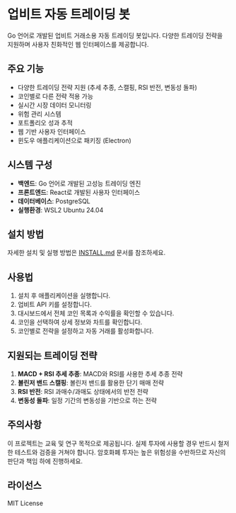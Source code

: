 # 업비트 자동 트레이딩 봇

Go 언어로 개발된 업비트 거래소용 자동 트레이딩 봇입니다. 다양한 트레이딩 전략을 지원하며 사용자 친화적인 웹 인터페이스를 제공합니다.

## 주요 기능

- 다양한 트레이딩 전략 지원 (추세 추종, 스캘핑, RSI 반전, 변동성 돌파)
- 코인별로 다른 전략 적용 가능
- 실시간 시장 데이터 모니터링
- 위험 관리 시스템
- 포트폴리오 성과 추적
- 웹 기반 사용자 인터페이스
- 윈도우 애플리케이션으로 패키징 (Electron)

## 시스템 구성

- **백엔드**: Go 언어로 개발된 고성능 트레이딩 엔진
- **프론트엔드**: React로 개발된 사용자 인터페이스
- **데이터베이스**: PostgreSQL
- **실행환경**: WSL2 Ubuntu 24.04

## 설치 방법

자세한 설치 및 실행 방법은 [INSTALL.md](INSTALL.md) 문서를 참조하세요.

## 사용법

1. 설치 후 애플리케이션을 실행합니다.
2. 업비트 API 키를 설정합니다.
3. 대시보드에서 전체 코인 목록과 수익률을 확인할 수 있습니다.
4. 코인을 선택하여 상세 정보와 차트를 확인합니다.
5. 코인별로 전략을 설정하고 자동 거래를 활성화합니다.

## 지원되는 트레이딩 전략

1. **MACD + RSI 추세 추종**: MACD와 RSI를 사용한 추세 추종 전략
2. **볼린저 밴드 스캘핑**: 볼린저 밴드를 활용한 단기 매매 전략
3. **RSI 반전**: RSI 과매수/과매도 상태에서의 반전 전략
4. **변동성 돌파**: 일정 기간의 변동성을 기반으로 하는 전략

## 주의사항

이 프로젝트는 교육 및 연구 목적으로 제공됩니다. 실제 투자에 사용할 경우 반드시 철저한 테스트와 검증을 거쳐야 합니다. 암호화폐 투자는 높은 위험성을 수반하므로 자신의 판단과 책임 하에 진행하세요.

## 라이선스

MIT License
